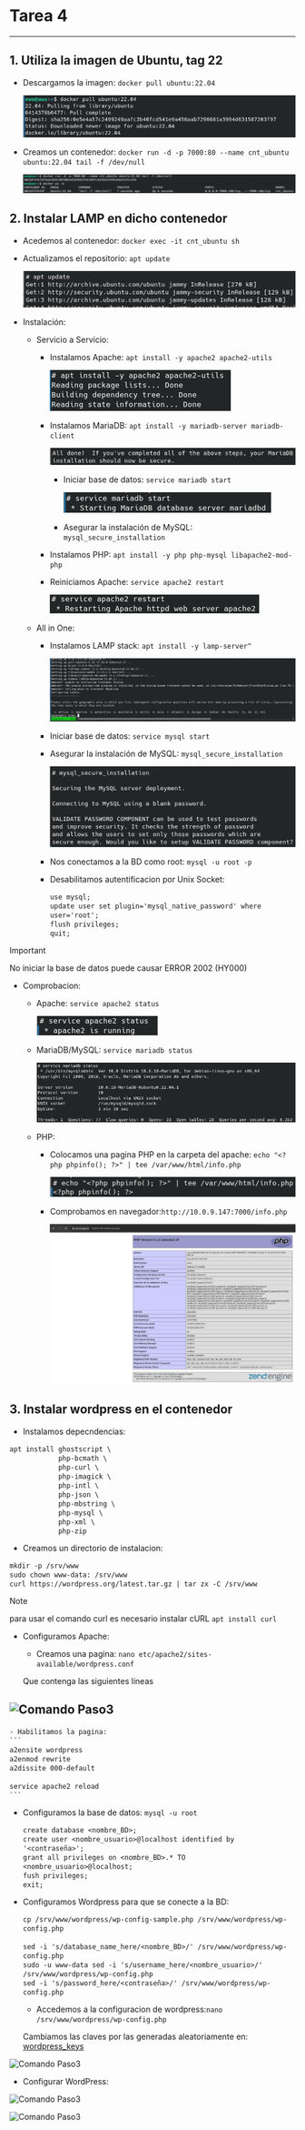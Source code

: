 # Tarea 4
---

## 1. Utiliza la imagen de Ubuntu, tag 22

- Descargamos la imagen: ```docker pull ubuntu:22.04```

    ![Comando Paso1](/img/paso1_1.png)

- Creamos un contenedor: ```docker run -d -p 7000:80 --name cnt_ubuntu ubuntu:22.04 tail -f /dev/null```

    ![Comando Paso1](/img/paso1_2.png)

## 2. Instalar LAMP en dicho contenedor

- Acedemos al contenedor: ```docker exec -it cnt_ubuntu sh```

- Actualizamos el repositorio: ```apt update```

    ![Comando Paso2](/img/paso2_1.png)

- Instalación:

    - Servicio a Servicio:

        - Instalamos Apache: ```apt install -y apache2 apache2-utils```

            ![Comando Paso2](/img/paso2_11.png)

        - Instalamos MariaDB: ```apt install -y mariadb-server mariadb-client```

            ![Comando Paso2](/img/paso2_10.png)

            - Iniciar base de datos: ```service mariadb start```

                ![Comando Paso2](/img/paso2_12.png)

            - Asegurar la instalación de MySQL: ```mysql_secure_installation```

        - Instalamos PHP: ```apt install -y php php-mysql libapache2-mod-php```

        - Reiniciamos Apache: ```service apache2 restart```

            ![Comando Paso2](/img/paso2_4.png)

    - All in One:

        - Instalamos LAMP stack: ```apt install -y lamp-server^```

            ![Comando Paso2](/img/paso2_2.png)

        - Iniciar base de datos: ```service mysql start```

        - Asegurar la instalación de MySQL: ```mysql_secure_installation```

            ![Comando Paso2](/img/paso2_6.png)

        - Nos conectamos a la BD como root: ```mysql -u root -p```

        - Desabilitamos autentificacion por  Unix Socket:
            ```
            use mysql;
            update user set plugin='mysql_native_password' where user='root';
            flush privileges;
            quit;
            ```

> [!IMPORTANT]
> No iniciar la base de datos puede causar ERROR 2002 (HY000)

- Comprobacion:

    - Apache: ```service apache2 status```

        ![Comando Paso2](/img/paso2_8.png)

    - MariaDB/MySQL: ```service mariadb status```

        ![Comando Paso2](/img/paso2_7.png)

    - PHP:

        - Colocamos una pagina PHP en la carpeta del apache: ```echo "<?php phpinfo(); ?>" | tee /var/www/html/info.php```

            ![Comando Paso2](/img/paso2_9.png)

        - Comprobamos en navegador:```http://10.0.9.147:7000/info.php```

            ![Comando Paso2](/img/paso2_3.png)

## 3. Instalar wordpress en el contenedor

- Instalamos depecndencias:
```
apt install ghostscript \
            php-bcmath \
            php-curl \
            php-imagick \
            php-intl \
            php-json \
            php-mbstring \
            php-mysql \
            php-xml \
            php-zip
```

- Creamos un directorio de instalacion:
```
mkdir -p /srv/www
sudo chown www-data: /srv/www
curl https://wordpress.org/latest.tar.gz | tar zx -C /srv/www

```
> [!NOTE]
> para usar el comando curl es necesario instalar cURL ```apt install curl```

- Configuramos Apache:

    - Creamos una pagina: ```nano etc/apache2/sites-available/wordpress.conf```

    Que contenga las siguientes lineas

![Comando Paso3](/img/paso3_.png)
-
    - Habilitamos la pagina:
    ```
    a2ensite wordpress
    a2enmod rewrite
    a2dissite 000-default

    service apache2 reload
    ```
- Configuramos la base de datos: ```mysql -u root```
    ```
    create database <nombre_BD>;
    create user <nombre_usuario>@localhost identified by '<contraseña>';
    grant all privileges on <nombre_BD>.* TO <nombre_usuario>@localhost;
    fush privileges;
    exit;
    ```
- Configuramos Wordpress para que se conecte a la BD:

    ```
    cp /srv/www/wordpress/wp-config-sample.php /srv/www/wordpress/wp-config.php

    sed -i 's/database_name_here/<nombre_BD>/' /srv/www/wordpress/wp-config.php
    sudo -u www-data sed -i 's/username_here/<nombre_usuario>/' /srv/www/wordpress/wp-config.php
    sed -i 's/password_here/<contraseña>/' /srv/www/wordpress/wp-config.php
    ```

    - Accedemos a la configuracion de wordpress:```nano /srv/www/wordpress/wp-config.php ```

    Cambiamos las claves por las generadas aleatoriamente en:
    [wordpress_keys]( https://api.wordpress.org/secret-key/1.1/salt/ )

![Comando Paso3](/img/paso3_.png)

- Configurar WordPress:

![Comando Paso3](/img/paso3_.png)

![Comando Paso3](/img/paso3_.png)
